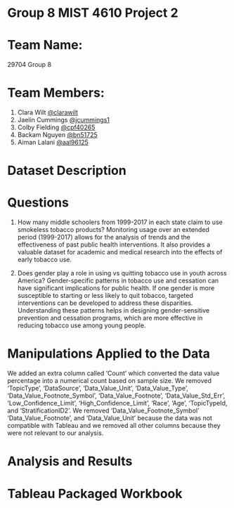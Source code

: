 # Group 8 MIST 4610 Project 2

# Team Name: 
29704 Group 8

# Team Members: 
1. Clara Wilt [@clarawilt](https://github.com/clarawilt)
2. Jaelin Cummings [@jcummings1](https://github.com/jcummings1)
3. Colby Fielding [@cpf40265](https://github.com/cpf40265)
4. Backam Nguyen [@bn51725](https://github.com/bn51725)
5. Aiman Lalani [@aal96125](https://github.com/aal96125)

# Dataset Description 

# Questions
1. How many middle schoolers from 1999-2017 in each state claim to use smokeless tobacco products? 
Monitoring usage over an extended period (1999-2017) allows for the analysis of trends and the effectiveness of past public health interventions. It also provides a valuable dataset for academic and medical research into the effects of early tobacco use.

2. Does gender play a role in using vs quitting tobacco use in youth across America?
Gender-specific patterns in tobacco use and cessation can have significant implications for public health. If one gender is more susceptible to starting or less likely to quit tobacco, targeted interventions can be developed to address these disparities. Understanding these patterns helps in designing gender-sensitive prevention and cessation programs, which are more effective in reducing tobacco use among young people.

# Manipulations Applied to the Data
We added an extra column called ‘Count’ which converted the data value percentage into a numerical count based on sample size. We removed ‘TopicType’, ‘DataSource’, ‘Data_Value_Unit’, ‘Data_Value_Type’, ‘Data_Value_Footnote_Symbol’, ‘Data_Value_Footnote’,  ‘Data_Value_Std_Err’, ‘Low_Confidence_Limit’, ‘High_Confidence_Limit’, ‘Race’, ‘Age’, ‘TopicTypeId, and  ‘StratificationID2’. We removed ‘Data_Value_Footnote_Symbol’ ‘Data_Value_Footnote’, and ‘Data_Value_Unit’ because the data was not compatible with Tableau and we removed all other columns because they were not relevant to our analysis. 

# Analysis and Results 

# Tableau Packaged Workbook 
